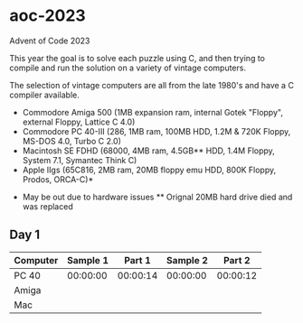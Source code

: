 # aoc-2023
Advent of Code 2023

This year the goal is to solve each puzzle using C, and then trying to compile and run the solution on a variety of vintage computers.

The selection of vintage computers are all from the late 1980's and have a C compiler available.

- Commodore Amiga 500 (1MB expansion ram, internal Gotek "Floppy", external Floppy, Lattice C 4.0)
- Commodore PC 40-III (286, 1MB ram, 100MB HDD, 1.2M & 720K Floppy, MS-DOS 4.0, Turbo C 2.0)
- Macintosh SE FDHD (68000, 4MB ram, 4.5GB** HDD, 1.4M Floppy, System 7.1, Symantec Think C)
- Apple IIgs (65C816, 2MB ram, 20MB floppy emu HDD, 800K Floppy, Prodos, ORCA-C)*

* May be out due to hardware issues
** Orignal 20MB hard drive died and was replaced


## Day 1

| Computer | Sample 1 | Part 1 | Sample 2 | Part 2 |
|----------|----------|--------|----------|--------|
| PC 40    | 00:00:00 | 00:00:14 | 00:00:00 | 00:00:12 |
| Amiga | | | | |
| Mac | | | | |
